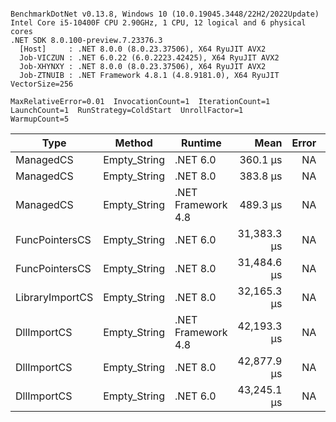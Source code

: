 ```

BenchmarkDotNet v0.13.8, Windows 10 (10.0.19045.3448/22H2/2022Update)
Intel Core i5-10400F CPU 2.90GHz, 1 CPU, 12 logical and 6 physical cores
.NET SDK 8.0.100-preview.7.23376.3
  [Host]     : .NET 8.0.0 (8.0.23.37506), X64 RyuJIT AVX2
  Job-VICZUN : .NET 6.0.22 (6.0.2223.42425), X64 RyuJIT AVX2
  Job-XHYNXY : .NET 8.0.0 (8.0.23.37506), X64 RyuJIT AVX2
  Job-ZTNUIB : .NET Framework 4.8.1 (4.8.9181.0), X64 RyuJIT VectorSize=256

MaxRelativeError=0.01  InvocationCount=1  IterationCount=1  
LaunchCount=1  RunStrategy=ColdStart  UnrollFactor=1  
WarmupCount=5  

```
| Type            | Method       | Runtime            | Mean        | Error | Median      | Min         | Max         | Allocated |
|---------------- |------------- |------------------- |------------:|------:|------------:|------------:|------------:|----------:|
| ManagedCS       | Empty_String | .NET 6.0           |    360.1 μs |    NA |    360.1 μs |    360.1 μs |    360.1 μs |     640 B |
| ManagedCS       | Empty_String | .NET 8.0           |    383.8 μs |    NA |    383.8 μs |    383.8 μs |    383.8 μs |     400 B |
| ManagedCS       | Empty_String | .NET Framework 4.8 |    489.3 μs |    NA |    489.3 μs |    489.3 μs |    489.3 μs |         - |
| FuncPointersCS  | Empty_String | .NET 6.0           | 31,383.3 μs |    NA | 31,383.3 μs | 31,383.3 μs | 31,383.3 μs |     688 B |
| FuncPointersCS  | Empty_String | .NET 8.0           | 31,484.6 μs |    NA | 31,484.6 μs | 31,484.6 μs | 31,484.6 μs |     448 B |
| LibraryImportCS | Empty_String | .NET 8.0           | 32,165.3 μs |    NA | 32,165.3 μs | 32,165.3 μs | 32,165.3 μs |     400 B |
| DllImportCS     | Empty_String | .NET Framework 4.8 | 42,193.3 μs |    NA | 42,193.3 μs | 42,193.3 μs | 42,193.3 μs |         - |
| DllImportCS     | Empty_String | .NET 8.0           | 42,877.9 μs |    NA | 42,877.9 μs | 42,877.9 μs | 42,877.9 μs |     400 B |
| DllImportCS     | Empty_String | .NET 6.0           | 43,245.1 μs |    NA | 43,245.1 μs | 43,245.1 μs | 43,245.1 μs |     640 B |
